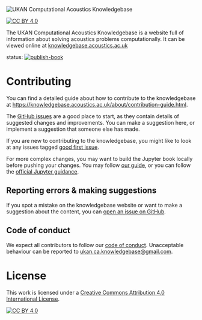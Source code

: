 ![UKAN Computational Acoustics Knowledgebase](logo.png)

[![CC BY 4.0][cc-by-shield]][cc-by]

The UKAN Computational Acoustics Knowledgebase is a website full of information
about solving acoustics problems computationally.
It can be viewed online at [knowledgebase.acoustics.ac.uk](https://knowledgebase.acoustics.ac.uk)

status: [![publish-book](https://github.com/ukan-computational-acoustics/ca-knowledgebase/actions/workflows/publish.yml/badge.svg)](https://github.com/ukan-computational-acoustics/ca-knowledgebase/actions/workflows/publish.yml)

# Contributing
You can find a detailed guide about how to contribute to the knowledgebase at https://knowledgebase.acoustics.ac.uk/about/contribution-guide.html.

The [GitHub issues](https://github.com/ukan-computational-acoustics/ca-knowledgebase/issues) are a good place to start, as they
contain details of suggested changes and improvements. You can make a suggestion here, or implement a suggestion that someone else has made.

If you are new to contributing to the knowledgebase, you might like to
look at any issues tagged [good first issue](https://github.com/ukan-computational-acoustics/ca-knowledgebase/labels/good%20first%20issue).

For more complex changes, you may want to build the Jupyter book locally before pushing your changes. You may follow [our guide](about/contribute-building.md), or you can follow the [official Jupyter guidance](https://jupyterbook.org/en/stable/start/overview.html).

## Reporting errors & making suggestions
If you spot a mistake on the knowledgebase website or want to make a suggestion about the content, you can
[open an issue on GitHub](https://github.com/ukan-computational-acoustics/ca-knowledgebase/issues/new).

## Code of conduct
We expect all contributors to follow our [code of conduct](CODE_OF_CONDUCT.md). Unacceptable behaviour can be reported to
[ukan.ca.knowledgebase@gmail.com](mailto:ukan.ca.knowledgebase@gmail.com).

# License

This work is licensed under a [Creative Commons Attribution 4.0 International License][cc-by].

[![CC BY 4.0][cc-by-image]][cc-by]

[cc-by]: http://creativecommons.org/licenses/by/4.0/
[cc-by-image]: https://i.creativecommons.org/l/by/4.0/88x31.png
[cc-by-shield]: https://img.shields.io/badge/License-CC%20BY%204.0-lightgrey.svg
